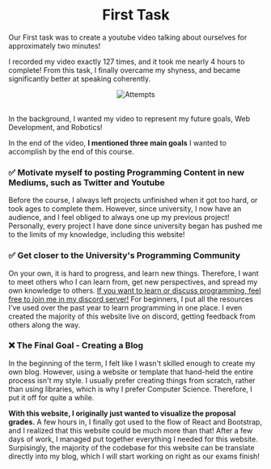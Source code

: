 <center>
<h1 id="first-task">First Task</h1>
</center>


Our First task was to create a youtube video talking about ourselves for approximately two minutes!

I recorded my video exactly 127 times, and it took me nearly 4 hours to complete! From this task, I finally overcame my shyness, and became significantly better at speaking coherently. 

<center>
<img src="https://i.imgur.com/ZKCWIxf.jpg" alt="Attempts">
</center>

<br>

In the background, I wanted my video to represent my future goals, Web Development, and Robotics! 

In the end of the video, **I mentioned three main goals** I wanted to accomplish by the end of this course.

### ✅ Motivate myself to posting Programming Content in new Mediums, such as Twitter and Youtube

Before the course, I always left projects unfinished when it got too hard, or took ages to complete them. However, since university, I now have an audience, and I feel obliged to always one up my previous project! Personally, every project I have done since university began has pushed me to the limits of my knowledge, including this website!

### ✅ Get closer to the University's Programming Community

On your own, it is hard to progress, and learn new things. Therefore, I want to meet others who I can learn from, get new perspectives, and spread my own knowledge to others. [If you want to learn or discuss programming, feel free to join me in my discord server!](https://discord.gg/vzMXPV6Xt3) For beginners, I put all the resources I've used over the past year to learn programming in one place. I even created the majority of this website live on discord, getting feedback from others along the way.

### ❌ The Final Goal - Creating a Blog 

In the beginning of the term, I felt like I wasn't skilled enough to create my own blog. However, using a website or template that hand-held the entire process isn't my style. I usually prefer creating things from scratch, rather than using libraries, which is why I prefer Computer Science. Therefore, I put it off for quite a while. 

**With this website, I originally just wanted to visualize the proposal grades.** A few hours in, I finally got used to the flow of React and Bootstrap, and I realized that this website could be much more than that! After a few days of work, I managed put together everything I needed for this website. Surpisingly, the majority of the codebase for this website can be translate directly into my blog, which I will start working on right as our exams finish!
